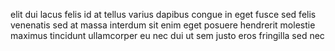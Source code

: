 elit dui lacus felis id at tellus varius dapibus congue in eget fusce sed felis
venenatis sed at massa interdum sit enim eget posuere hendrerit molestie
maximus tincidunt ullamcorper eu nec dui ut sem justo eros fringilla sed nec